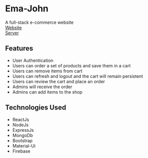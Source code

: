# Ema-John
A full-stack e-commerce website<br/>
[Website](https://ema-john-simple-919b1.firebaseapp.com/shop)<br/>
[Server](https://ancient-depths-25434.herokuapp.com/)<br/>
## Features
- User  Authentication
- Users can order a set of products and save them in a cart
- Users can remove items from cart
- Users can refresh and logout and the cart will remain persistent
- Users can review the cart and place an order
- Admins will receive the order
- Admins can add items to the shop
## Technologies Used
- ReactJs
- NodeJs
- ExpressJs
- MongoDb
- Bootstrap
- Material-Ui
- Firebase
